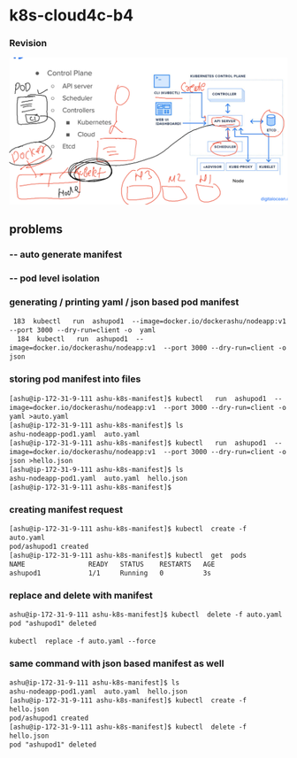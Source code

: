 # k8s-cloud4c-b4

### Revision 

<img src="rev.png">

## problems 

### -- auto generate manifest 
### -- pod level isolation 

### generating / printing yaml / json based pod manifest 

```
 183  kubectl   run  ashupod1  --image=docker.io/dockerashu/nodeapp:v1  --port 3000 --dry-run=client -o  yaml 
  184  kubectl   run  ashupod1  --image=docker.io/dockerashu/nodeapp:v1  --port 3000 --dry-run=client -o  json 
```

### storing pod manifest into files

```
[ashu@ip-172-31-9-111 ashu-k8s-manifest]$ kubectl   run  ashupod1  --image=docker.io/dockerashu/nodeapp:v1  --port 3000 --dry-run=client -o  yaml >auto.yaml
[ashu@ip-172-31-9-111 ashu-k8s-manifest]$ ls
ashu-nodeapp-pod1.yaml  auto.yaml
[ashu@ip-172-31-9-111 ashu-k8s-manifest]$ kubectl   run  ashupod1  --image=docker.io/dockerashu/nodeapp:v1  --port 3000 --dry-run=client -o json >hello.json
[ashu@ip-172-31-9-111 ashu-k8s-manifest]$ ls
ashu-nodeapp-pod1.yaml  auto.yaml  hello.json
[ashu@ip-172-31-9-111 ashu-k8s-manifest]$ 

```

### creating manifest request

```
[ashu@ip-172-31-9-111 ashu-k8s-manifest]$ kubectl  create -f  auto.yaml 
pod/ashupod1 created
[ashu@ip-172-31-9-111 ashu-k8s-manifest]$ kubectl  get  pods
NAME                READY   STATUS    RESTARTS   AGE
ashupod1            1/1     Running   0          3s
```

### replace and delete with manifest 

```
ashu@ip-172-31-9-111 ashu-k8s-manifest]$ kubectl  delete -f auto.yaml 
pod "ashupod1" deleted

kubectl  replace -f auto.yaml --force

```

### same command with json based manifest as well

```
ashu@ip-172-31-9-111 ashu-k8s-manifest]$ ls
ashu-nodeapp-pod1.yaml  auto.yaml  hello.json
[ashu@ip-172-31-9-111 ashu-k8s-manifest]$ kubectl  create -f hello.json 
pod/ashupod1 created
[ashu@ip-172-31-9-111 ashu-k8s-manifest]$ kubectl  delete -f hello.json 
pod "ashupod1" deleted

```

